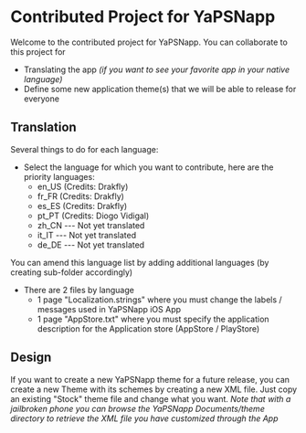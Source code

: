 # Contributed Project for YaPSNapp

Welcome to the contributed project for YaPSNapp.
You can collaborate to this project for
* Translating the app *(if you want to see your favorite app in your native language)*
* Define some new application theme(s) that we will be able to release for everyone

## Translation

Several things to do for each language:

* Select the language for which you want to contribute, here are the priority languages:
	* en_US (Credits: Drakfly)
	* fr_FR (Credits: Drakfly)
	* es_ES (Credits: Drakfly)
    * pt_PT (Credits: Diogo Vidigal)
    * zh_CN --- Not yet translated
    * it_IT --- Not yet translated
    * de_DE --- Not yet translated
	
You can amend this language list by adding additional languages (by creating sub-folder accordingly)
	
* There are 2 files by language
    + 1 page "Localization.strings" where you must change the labels / messages used in YaPSNapp iOS App
    + 1 page "AppStore.txt" where you must specify the application description for the Application store (AppStore / PlayStore)

## Design

If you want to create a new YaPSNapp theme for a future release, you can create a new Theme with its schemes by creating a new XML file.
Just copy an existing "Stock" theme file and change what you want.
*Note that with a jailbroken phone you can browse the YaPSNapp Documents/theme directory to retrieve the XML file you have customized through the App*